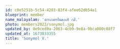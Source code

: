 ```yaml
---
id: c0e5251b-5c54-4203-83f4-afee62db54a1
blueprint: member
name_malayalam: 'സോണിമോള്‍ വി.'
photo: members2022/sonymol.jpg
updated_by: 0e9ced9a-2063-4cb9-9e8a-9bca000c08f7
updated_at: 1673833355
title: 'Sonymol V.'
---
```

